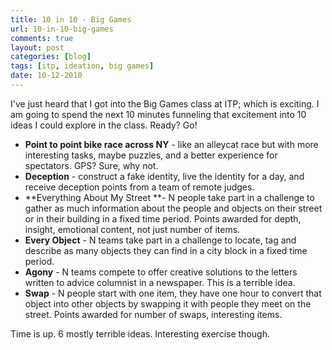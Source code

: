 ```yaml
---
title: 10 in 10 - Big Games
url: 10-in-10-big-games
comments: true
layout: post
categories: [blog]
tags: [itp, ideation, big games]
date: 10-12-2010
---
```

<p class="intro">I've just heard that I got into the Big Games class at ITP; which is exciting. I am going to spend the next 10 minutes funneling that excitement into 10 ideas I could explore in the class. Ready? Go!</p>

* **Point to point bike race across NY** - like an alleycat race but with more interesting tasks, maybe puzzles, and a better experience for spectators. GPS? Sure, why not.
* **Deception** - construct a fake identity, live the identity for a day, and receive deception points from a team of remote judges.
* **Everything About My Street **- N people take part in a challenge to gather as much information about the people and objects on their street or in their building in a fixed time period. Points awarded for depth, insight, emotional content, not just number of items.
* **Every Object** - N teams take part in a challenge to locate, tag and describe as many objects they can find in a city block in a fixed time period.
* **Agony** - N teams compete to offer creative solutions to the letters written to advice columnist in a newspaper. This is a terrible idea.
* **Swap** - N people start with one item, they have one hour to convert that object into other objects by swapping it with people they meet on the street. Points awarded for number of swaps, interesting items.

Time is up. 6 mostly terrible ideas. Interesting exercise though.



